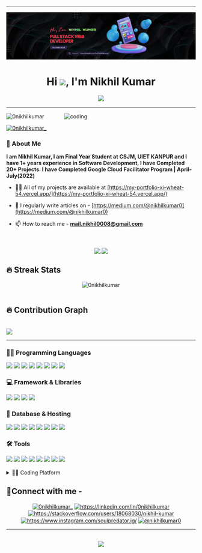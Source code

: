 <html lang="en">
<head>
    <meta name="google-site-verification" content="nWHqzys1m7JyervejpeG0n5JQdmWCV0RVi5jZ8W5dbY" />
    <meta charset="UTF-8">
    <meta name="viewport" content="width=device-width, initial-scale=1.0">
</head>
<body>





<hr>
<div align="center">
  <img src="Main Banner.png"/>
</div>

<h1 align="center">Hi <img src="https://media.giphy.com/media/hvRJCLFzcasrR4ia7z/giphy.gif" width="30px"/>, I'm Nikhil Kumar</h1>

<div align="center">
<img src="https://readme-typing-svg.demolab.com?font=Fira+Code&size=20&weight=100&duration=4000&pause=500&color=02F708FF&center=true&vCenter=true&width=435&lines=Computer+Science+Student;Full+Stack+Web+Developer;Google+Cloud+Ready+Facilitator;DSA+%7C+Blogging+Enthusiast"/>
</div>

<hr>


<img align="right" alt="coding" width="350" src="https://i.pinimg.com/originals/81/17/8b/81178b47a8598f0c81c4799f2cdd4057.gif"/>


<p align="left"> <img src="https://komarev.com/ghpvc/?username=0nikhilkumar&label=Profile%20views&color=0e75b6&style=flat" alt="0nikhilkumar" /> </p>
<p align="left"> <a href="https://twitter.com/0nikhilkumar_" target="blank"><img src="https://img.shields.io/twitter/follow/0nikhilkumar_?logo=twitter&style=for-the-badge" alt="0nikhilkumar_" /></a> </p> 

<h3>💬 About Me </h3> <b>I am Nikhil Kumar, I am Final Year Student at CSJM, UIET KANPUR and I have 1+ years experience in Software Development, I have Completed 20+ Projects. I have Completed Google Cloud Facilitator Program | April-July(2022)</b>


- 👨‍💻 All of my projects are available at [https://my-portfolio-xi-wheat-54.vercel.app/](https://my-portfolio-xi-wheat-54.vercel.app/)

- 📝 I regularly write articles on - [https://medium.com/@nikhilkumar0](https://medium.com/@nikhilkumar0)



- 📫 How to reach me - **mail.nikhil0008@gmail.com**

<br>
<br>
<div align="center">
  <a href="https://github.com/anuraghazra/github-readme-stats">
  <img height=180 align="center" src="https://github-readme-stats.vercel.app/api?username=0nikhilkumar&theme=midnight-purple" />
</a>
<a href="https://github.com/anuraghazra/convoychat">
  <img height=180 align="center" src="https://github-readme-stats.vercel.app/api/top-langs?username=0nikhilkumar&theme=midnight-purple&layout=compact&langs_count=8&card_width=320" />
</a>
</div>
<h2>🔥 Streak Stats</h2>
<div align="center">
  <img align="center" src="https://github-readme-streak-stats.herokuapp.com/?user=0nikhilkumar&theme=dracula" alt="0nikhilkumar" />
</div>
<br>
<h2 align="left">🔥 Contribution Graph</h2>
<br>
<img align="center" src="https://github-readme-activity-graph.vercel.app/graph?username=0nikhilkumar&theme=github-compact" />
<hr>

<h3>👨‍💻 Programming Languages</h3>
<div align="left">
  <img src="https://img.shields.io/badge/c++-%2300599C.svg?style=for-the-badge&logo=c%2B%2B&logoColor=white" />
  <img src="https://img.shields.io/badge/node.js-6DA55F?style=for-the-badge&logo=node.js&logoColor=white" />
  <img src="https://img.shields.io/badge/javascript-%23323330.svg?style=for-the-badge&logo=javascript&logoColor=%23F7DF1E" />
  <img src="https://img.shields.io/badge/css3-%231572B6.svg?style=for-the-badge&logo=css3&logoColor=white"/>
  <img src="https://img.shields.io/badge/html5-%23E34F26.svg?style=for-the-badge&logo=html5&logoColor=white"/>
  <img src="https://img.shields.io/badge/-GraphQL-E10098?style=for-the-badge&logo=graphql&logoColor=white"/>
  <img src="https://img.shields.io/badge/java-%23ED8B00.svg?style=for-the-badge&logo=openjdk&logoColor=white"/>
  <img src="https://img.shields.io/badge/typescript-%23007ACC.svg?style=for-the-badge&logo=typescript&logoColor=white"/>
</div>

<h3>💻 Framework & Libraries</h3>
<div align="left">
  <img src="https://img.shields.io/badge/SASS-hotpink.svg?style=for-the-badge&logo=SASS&logoColor=white"/>
  <img src="https://img.shields.io/badge/express.js-%23404d59.svg?style=for-the-badge&logo=express&logoColor=%2361DAFB" />
  <img src="https://img.shields.io/badge/react-%2320232a.svg?style=for-the-badge&logo=react&logoColor=%2361DAFB" />
  <img src="https://img.shields.io/badge/tailwindcss-%2338B2AC.svg?style=for-the-badge&logo=tailwind-css&logoColor=white"/>
</div>

<h3>🫡 Database & Hosting</h3>
<div align="left">
  <img src="https://img.shields.io/badge/MongoDB-%234ea94b.svg?style=for-the-badge&logo=mongodb&logoColor=white" />
  <img src="https://img.shields.io/badge/firebase-%23039BE5.svg?style=for-the-badge&logo=firebase"/>
  <img src="https://img.shields.io/badge/mysql-%2300f.svg?style=for-the-badge&logo=mysql&logoColor=white"/>
  <img src="https://img.shields.io/badge/postgres-%23316192.svg?style=for-the-badge&logo=postgresql&logoColor=white"/>
  <img src="https://img.shields.io/badge/heroku-%23430098.svg?style=for-the-badge&logo=heroku&logoColor=white"/>
  <img src="https://img.shields.io/badge/netlify-%23000000.svg?style=for-the-badge&logo=netlify&logoColor=#00C7B7"/>
  <img src="https://img.shields.io/badge/Render-%46E3B7.svg?style=for-the-badge&logo=render&logoColor=white"/>
  <img src="https://img.shields.io/badge/vercel-%23000000.svg?style=for-the-badge&logo=vercel&logoColor=white"/>
</div>

<h3>🛠️ Tools</h3>
<div align="left">
  <img src="https://img.shields.io/badge/strapi-%232E7EEA.svg?style=for-the-badge&logo=strapi&logoColor=white"/>
  <img src="https://img.shields.io/badge/Adobe%20XD-470137?style=for-the-badge&logo=Adobe%20XD&logoColor=#FF61F6"/>
  <img src="https://img.shields.io/badge/Canva-%2300C4CC.svg?style=for-the-badge&logo=Canva&logoColor=white"/>
  <img src="https://img.shields.io/badge/Dribbble-EA4C89?style=for-the-badge&logo=dribbble&logoColor=white"/>
  <img src="https://img.shields.io/badge/figma-%23F24E1E.svg?style=for-the-badge&logo=figma&logoColor=white"/>
  <img src="https://img.shields.io/badge/Replit-DD1200?style=for-the-badge&logo=Replit&logoColor=white"/>
  <img src="https://img.shields.io/badge/Visual%20Studio%20Code-0078d7.svg?style=for-the-badge&logo=visual-studio-code&logoColor=white"/>
  <img src="https://img.shields.io/badge/Postman-FF6C37?style=for-the-badge&logo=postman&logoColor=white"/>
</div>



<br>
<details>
<summary align="left">👨‍💻 Coding Platform</summary>
<br>
<a href="https://www.codechef.com/users/nikhil_knox1" target="_blank"><img align="center" src="https://img.shields.io/badge/CodeChef-%23964B00.svg?style=for-the-badge&logo=CodeChef&logoColor=white" /></a>
<a href="https://www.hackerrank.com/0nikhilkumar" target="_blank"><img align="center" src="https://img.shields.io/badge/-Hackerrank-2EC866?style=for-the-badge&logo=HackerRank&logoColor=white" /></a>
<a href="https://leetcode.com/0nikhilkumar/" target="_blank"><img align="center" src="https://img.shields.io/badge/LeetCode-000000?style=for-the-badge&logo=LeetCode&logoColor=#d16c06" /></a>
<a href="https://auth.geeksforgeeks.org/user/nikhil_kumar01" target="_blank"><img align="center" src="https://img.shields.io/badge/GeeksforGeeks-gray?style=for-the-badge&logo=geeksforgeeks&logoColor=35914c" /></a>
</details>


<h2 align="left">🔗Connect with me -</h2>
<p align="center">
<a href="https://twitter.com/0nikhilkumar_" target="blank"><img align="center" src="https://raw.githubusercontent.com/rahuldkjain/github-profile-readme-generator/master/src/images/icons/Social/twitter.svg" alt="0nikhilkumar_" height="30" width="40" /></a>
<a href="https://linkedin.com/in/https://linkedin.com/in/0nikhilkumar" target="blank"><img align="center" src="https://raw.githubusercontent.com/rahuldkjain/github-profile-readme-generator/master/src/images/icons/Social/linked-in-alt.svg" alt="https://linkedin.com/in/0nikhilkumar" height="30" width="40" /></a>
<a href="https://stackoverflow.com/users/18068030/nikhil-kumar" target="blank"><img align="center" src="https://raw.githubusercontent.com/rahuldkjain/github-profile-readme-generator/master/src/images/icons/Social/stack-overflow.svg" alt="https://stackoverflow.com/users/18068030/nikhil-kumar" height="30" width="40" /></a>
<a href="https://instagram.com/https://www.instagram.com/soulpredator.ig/" target="blank"><img align="center" src="https://raw.githubusercontent.com/rahuldkjain/github-profile-readme-generator/master/src/images/icons/Social/instagram.svg" alt="https://www.instagram.com/soulpredator.ig/" height="30" width="40" /></a>
<a href="https://medium.com/@nikhilkumar0" target="blank"><img align="center" src="https://raw.githubusercontent.com/rahuldkjain/github-profile-readme-generator/master/src/images/icons/Social/medium.svg" alt="@nikhilkumar0" height="30" width="40" /></a>
</p>
<hr>
<br>
<div align="center">
  <img src="https://readme-typing-svg.demolab.com?font=&duration=4000&pause=100&center=true&vCenter=true&width=435&lines=Thanks+For+Visiting!" />
</div>
 
</body>
</html>
